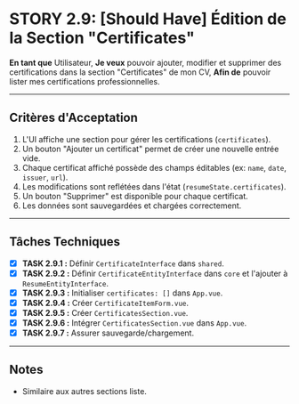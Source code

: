 # STORY 2.9: [Should Have] Édition de la Section "Certificates"

**En tant que** Utilisateur,
**Je veux** pouvoir ajouter, modifier et supprimer des certifications dans la section "Certificates" de mon CV,
**Afin de** pouvoir lister mes certifications professionnelles.

---

## Critères d'Acceptation

1.  L'UI affiche une section pour gérer les certifications (`certificates`).
2.  Un bouton "Ajouter un certificat" permet de créer une nouvelle entrée vide.
3.  Chaque certificat affiché possède des champs éditables (ex: `name`, `date`, `issuer`, `url`).
4.  Les modifications sont reflétées dans l'état (`resumeState.certificates`).
5.  Un bouton "Supprimer" est disponible pour chaque certificat.
6.  Les données sont sauvegardées et chargées correctement.

---

## Tâches Techniques

-   [X] **TASK 2.9.1 :** Définir `CertificateInterface` dans `shared`.
-   [X] **TASK 2.9.2 :** Définir `CertificateEntityInterface` dans `core` et l'ajouter à `ResumeEntityInterface`.
-   [X] **TASK 2.9.3 :** Initialiser `certificates: []` dans `App.vue`.
-   [X] **TASK 2.9.4 :** Créer `CertificateItemForm.vue`.
-   [X] **TASK 2.9.5 :** Créer `CertificatesSection.vue`.
-   [X] **TASK 2.9.6 :** Intégrer `CertificatesSection.vue` dans `App.vue`.
-   [X] **TASK 2.9.7 :** Assurer sauvegarde/chargement.

---

## Notes
- Similaire aux autres sections liste. 